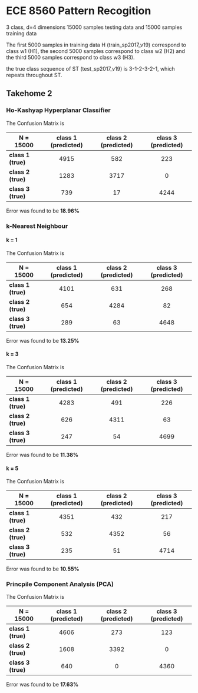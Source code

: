 # ECE 8560 Pattern Recogition

3 class, d=4 dimensions 15000 samples testing data and 15000 samples training data

The first 5000 samples in training data H (train_sp2017_v19) correspond to class w1 (H1), the second 5000 samples correspond to class w2 (H2) and the third 5000 samples correspond to class w3 (H3).

the true class sequence of ST (test_sp2017_v19) is 3-1-2-3-2-1, which repeats throughout ST.


## Takehome 2
### Ho-Kashyap Hyperplanar Classifier

The Confusion Matrix is

| N = 15000           | class 1 (predicted)  | class 2 (predicted)  | class 3 (predicted)  |
| ------------------- |:--------------------:|:--------------------:|:--------------------:|
| **class 1 (true)**  | 4915                 | 582                  | 223                  |
| **class 2 (true)**  | 1283                 | 3717                 | 0                    |
| **class 3 (true)**  | 739                  | 17                   | 4244                 | 

Error was found to be **18.96%**

### k-Nearest Neighbour

#### k = 1

The Confusion Matrix is

| N = 15000           | class 1 (predicted)  | class 2 (predicted)  | class 3 (predicted)  |
| ------------------- |:--------------------:|:--------------------:|:--------------------:|
| **class 1 (true)**  | 4101                 | 631                  | 268                  |
| **class 2 (true)**  | 654                  | 4284                 | 82                   |
| **class 3 (true)**  | 289                  | 63                   | 4648                 | 

Error was found to be **13.25%**

#### k = 3

The Confusion Matrix is

| N = 15000           | class 1 (predicted)  | class 2 (predicted)  | class 3 (predicted)  |
| ------------------- |:--------------------:|:--------------------:|:--------------------:|
| **class 1 (true)**  | 4283                 | 491                  | 226                  |
| **class 2 (true)**  | 626                  | 4311                 | 63                   |
| **class 3 (true)**  | 247                  | 54                   | 4699                 | 

Error was found to be **11.38%**

#### k = 5

The Confusion Matrix is

| N = 15000           | class 1 (predicted)  | class 2 (predicted)  | class 3 (predicted)  |
| ------------------- |:--------------------:|:--------------------:|:--------------------:|
| **class 1 (true)**  | 4351                 | 432                  | 217                  |
| **class 2 (true)**  | 532                  | 4352                 | 56                   |
| **class 3 (true)**  | 235                  | 51                   | 4714                 | 

Error was found to be **10.55%**


### Princpile Component Analysis (PCA)

The Confusion Matrix is

| N = 15000           | class 1 (predicted)  | class 2 (predicted)  | class 3 (predicted)  |
| ------------------- |:--------------------:|:--------------------:|:--------------------:|
| **class 1 (true)**  | 4606                 | 273                  | 123                  |
| **class 2 (true)**  | 1608                 | 3392                 | 0                    |
| **class 3 (true)**  | 640                  | 0                    | 4360                 | 

Error was found to be **17.63%**


